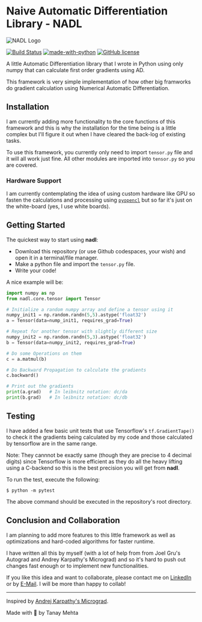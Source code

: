 # Naive Automatic Differentiation Library - NADL

![NADL Logo](assets/NADL.gif)


[![Build Status](https://travis-ci.com/heytanay/nadl.svg?branch=main)](https://travis-ci.com/heytanay/nadl)
[![made-with-python](https://img.shields.io/badge/Made%20with-Python-1f425f.svg)](https://www.python.org/)
[![GitHub license](https://img.shields.io/github/license/Naereen/StrapDown.js.svg)](https://github.com/heytanay/nadl/blob/main/LICENSE)

A little Automatic Differentiation library that I wrote in Python using only numpy that can calculate first order gradients using AD.

This framework is very simple implementation of how other big framworks do gradient calculation using Numerical Automatic Differentiation.

## Installation

I am currently adding more functionality to the core functions of this framework and this is why the installation for the time being is a little complex but I'll figure it out when I have cleared the back-log of existing tasks.

To use this framework, you currently only need to import `tensor.py` file and it will all work just fine. All other modules are imported into `tensor.py` so you are covered.

### Hardware Support

I am currently contemplating the idea of using custom hardware like GPU so fasten the calculations and processing using [`pyopencl`](https://documen.tician.de/pyopencl/) but so far it's just on the white-board (yes, I use white boards).

## Getting Started

The quickest way to start using **nadl**:

* Download this repository (or use Github codespaces, your wish) and open it in a terminal/file manager.
* Make a python file and import the `tensor.py` file.
* Write your code!

A nice example will be:

```python
import numpy as np
from nadl.core.tensor import Tensor

# Initialize a random numpy array and define a tensor using it
numpy_init1 = np.random.randn(5,5).astype('float32')
a = Tensor(data=nump_init1, requires_grad=True)

# Repeat for another tensor with slightly different size
numpy_init2 = np.random.randn(5,3).astype('float32')
b = Tensor(data=numpy_init2, requires_grad=True)

# Do some Operations on them
c = a.matmul(b)

# Do Backward Propagation to calculate the gradients
c.backward()

# Print out the gradients
print(a.grad)   # In leibnitz notation: dc/da
print(b.grad)   # In leibnitz notation: dc/db
```

## Testing

I have added a few basic unit tests that use Tensorflow's `tf.GradientTape()` to check it the gradients being calculated by my code and those calculated by tensorflow are in the same range.

Note: They cannnot be exactly same (though they are precise to 4 decimal digits) since Tensorflow is more efficient as they do all the heavy lifting using a C-backend so this is the best precision you will get from **nadl**.

To run the test, execute the following:

```shell
$ python -m pytest
```

The above command should be executed in the repository's root directory.

## Conclusion and Collaboration

I am planning to add more features to this little framework as well as optimizations and hard-coded algorithms for faster runtime.

I have written all this by myself (with a lot of help from from Joel Gru's Autograd and Andrey Karpathy's Micrograd) and so it's hard to push out changes fast enough or to implement new functionalities.

If you like this idea and want to collaborate, please contact me on [LinkedIn](https://www.linkedin.com/in/tanaymehta28/) or by [E-Mail](mailto:heyytanay@gmail.com). I will be more than happy to collab!

<hr>

Inspired by [Andrej Karpathy's Micrograd](https://github.com/karpathy/micrograd).

Made with 🖤 by Tanay Mehta

